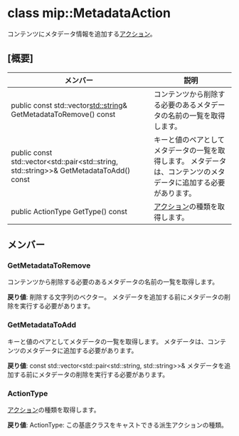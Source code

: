 # <a name="class-mipmetadataaction"></a>class mip::MetadataAction 
コンテンツにメタデータ情報を追加する[アクション](class_mip_action.md)。
  
## <a name="summary"></a>[概要]
 メンバー                        | 説明                                
--------------------------------|---------------------------------------------
public const std::vector<std::string>& GetMetadataToRemove() const  |  コンテンツから削除する必要のあるメタデータの名前の一覧を取得します。
public const std::vector<std::pair<std::string, std::string>>& GetMetadataToAdd() const  |  キーと値のペアとしてメタデータの一覧を取得します。 メタデータは、コンテンツのメタデータに追加する必要があります。
 public ActionType GetType() const  |  [アクション](class_mip_action.md)の種類を取得します。
  
## <a name="members"></a>メンバー
  
### <a name="getmetadatatoremove"></a>GetMetadataToRemove
コンテンツから削除する必要のあるメタデータの名前の一覧を取得します。

  
**戻り値**: 削除する文字列のベクター。 メタデータを追加する前にメタデータの削除を実行する必要があります。
  
### <a name="getmetadatatoadd"></a>GetMetadataToAdd
キーと値のペアとしてメタデータの一覧を取得します。 メタデータは、コンテンツのメタデータに追加する必要があります。

  
**戻り値**: const std::vector<std::pair<std::string, std::string>>& メタデータを追加する前にメタデータの削除を実行する必要があります。
  
### <a name="actiontype"></a>ActionType
[アクション](class_mip_action.md)の種類を取得します。

  
**戻り値**: ActionType: この基底クラスをキャストできる派生アクションの種類。